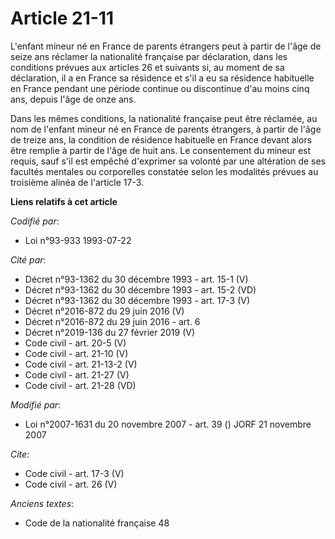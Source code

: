 # Article 21-11

L'enfant mineur né en France de parents étrangers peut à partir de l'âge de seize ans réclamer la nationalité française par
déclaration, dans les conditions prévues aux articles 26 et suivants si, au moment de sa déclaration, il a en France sa
résidence et s'il a eu sa résidence habituelle en France pendant une période continue ou discontinue d'au moins cinq ans,
depuis l'âge de onze ans. 

Dans les mêmes conditions, la nationalité française peut être réclamée, au nom de l'enfant mineur né en France de parents
étrangers, à partir de l'âge de treize ans, la condition de résidence habituelle en France devant alors être remplie à partir
de l'âge de huit ans. Le consentement du mineur est requis, sauf s'il est empêché d'exprimer sa volonté par une altération de
ses facultés mentales ou corporelles constatée selon les modalités prévues au troisième alinéa de l'article 17-3.

**Liens relatifs à cet article**

_Codifié par_:

  - Loi n°93-933 1993-07-22

_Cité par_:

  - Décret n°93-1362 du 30 décembre 1993 - art. 15-1 (V)
  - Décret n°93-1362 du 30 décembre 1993 - art. 15-2 (VD)
  - Décret n°93-1362 du 30 décembre 1993 - art. 17-3 (V)
  - Décret n°2016-872 du 29 juin 2016 (V)
  - Décret n°2016-872 du 29 juin 2016 - art. 6
  - Décret n°2019-136 du 27 février 2019 (V)
  - Code civil - art. 20-5 (V)
  - Code civil - art. 21-10 (V)
  - Code civil - art. 21-13-2 (V)
  - Code civil - art. 21-27 (V)
  - Code civil - art. 21-28 (VD)

_Modifié par_:

  - Loi n°2007-1631 du 20 novembre 2007 - art. 39 () JORF 21 novembre 2007

_Cite_:

  - Code civil - art. 17-3 (V)
  - Code civil - art. 26 (V)

_Anciens textes_:

  - Code de la nationalité française 48
